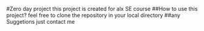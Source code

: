 #Zero day project
this project is created for alx SE course
##How to use this project?
feel free to clone the repository in your local directory
##any Suggetions
just contact me
